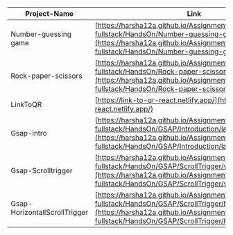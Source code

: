 | Project-Name | Link |
|--------------|------|
|Number-guessing game|[https://harsha12a.github.io/Assignments-of-fullstack/HandsOn/Number-guessing-game/](https://harsha12a.github.io/Assignments-of-fullstack/HandsOn/Number-guessing-game/)|
|Rock-paper-scissors|[https://harsha12a.github.io/Assignments-of-fullstack/HandsOn/Rock-paper-scissors/](https://harsha12a.github.io/Assignments-of-fullstack/HandsOn/Rock-paper-scissors/)|
|LinkToQR|[https://link-to-qr-react.netlify.app/](https://link-to-qr-react.netlify.app/)|
|Gsap-intro|[https://harsha12a.github.io/Assignments-of-fullstack/HandsOn/GSAP/Introduction/landPage.html](https://harsha12a.github.io/Assignments-of-fullstack/HandsOn/GSAP/Introduction/landPage.html)|
|Gsap-Scrolltrigger|[https://harsha12a.github.io/Assignments-of-fullstack/HandsOn/GSAP/ScrollTrigger/verticalScroll.html](https://harsha12a.github.io/Assignments-of-fullstack/HandsOn/GSAP/ScrollTrigger/verticalScroll.html)|
|Gsap-HorizontallScrollTrigger|[https://harsha12a.github.io/Assignments-of-fullstack/HandsOn/GSAP/ScrollTrigger/horizontalScroll.html](https://harsha12a.github.io/Assignments-of-fullstack/HandsOn/GSAP/ScrollTrigger/horizontalScroll.html)|